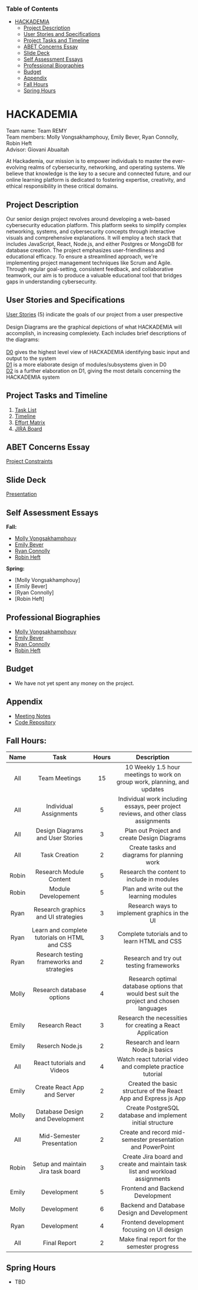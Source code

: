 ### Table of Contents
- [HACKADEMIA](#hackademia)
  - [Project Description](#project-description)
  - [User Stories and Specifications](#user-stories-and-specifications)
  - [Project Tasks and Timeline](#project-tasks-and-timeline)
  - [ABET Concerns Essay](#abet-concerns-essay)
  - [Slide Deck](#slide-deck)
  - [Self Assessment Essays](#self-assessment-essays)
  - [Professional Biographies](#professional-biographies)
  - [Budget](#budget)
  - [Appendix](#appendix)
  - [Fall Hours](#fall-hours)
  - [Spring Hours](#spring-hours)

# HACKADEMIA
Team name: Team REMY <br>
Team members: Molly Vongsakhamphouy, Emily Bever, Ryan Connolly, Robin Heft <br>
Advisor: Giovani Abuaitah <br>

At Hackademia, our mission is to empower individuals to master the ever-evolving realms of cybersecurity, networking, and operating systems. We believe that knowledge is the key to a secure and connected future, and our online learning platform is dedicated to fostering expertise, creativity, and ethical responsibility in these critical domains.

## Project Description
Our senior design project revolves around developing a web-based cybersecurity education platform. This platform seeks to simplify complex networking, systems, and cybersecurity concepts through interactive visuals and comprehensive explanations. It will employ a tech stack that includes JavaScript, React, Node.js, and either Postgres or MongoDB for database creation. The project emphasizes user-friendliness and educational efficacy. To ensure a streamlined approach, we're implementing project management techniques like Scrum and Agile. Through regular goal-setting, consistent feedback, and collaborative teamwork, our aim is to produce a valuable educational tool that bridges gaps in understanding cybersecurity.

## User Stories and Specifications
[User Stories](https://github.com/Phinmala/CS5001-Senior-Design/blob/main/Planning/User_Stories.md) (5) indicate the goals of our project from a user prespective
<br> <br>
Design Diagrams are the graphical depictions of what HACKADEMIA will accomplish, in increasing complexiety. Each includes brief descriptions of the diagrams:
<br><br>
[D0](https://github.com/Phinmala/CS5001-Senior-Design/blob/main/Homework%20Essays/Design%20Diagrams/Design_diagram_D0.png) gives the highest level view of HACKADEMIA identifying basic input and output to the system
<br>
[D1](https://github.com/Phinmala/CS5001-Senior-Design/blob/main/Homework%20Essays/Design%20Diagrams/Design_diagram_D1.png) is a more elaborate design of modules/subsystems given in D0
<br>
[D2](https://github.com/Phinmala/CS5001-Senior-Design/blob/main/Homework%20Essays/Design%20Diagrams/Design_diagram_D2.png) is a further elaboration on D1, giving the most details concerning the HACKADEMIA system

## Project Tasks and Timeline
1. [Task List](https://github.com/Phinmala/CS5001-Senior-Design/blob/main/Planning/Tasklist.md)
2. [Timeline](https://github.com/Phinmala/CS5001-Senior-Design/blob/main/Planning/Timeline.md)
3. [Effort Matrix](https://github.com/Phinmala/CS5001-Senior-Design/blob/main/Planning/EffortMatrix.md)
4. [JIRA Board](https://hackademia.atlassian.net/jira/software/projects/SCRUM/boards/1/timeline)

## ABET Concerns Essay
[Project Constraints](https://github.com/Phinmala/CS5001-Senior-Design/blob/main/Planning/Project-Constraints.md)

## Slide Deck
[Presentation](https://docs.google.com/presentation/d/1Sc395Rk_OU0nPtp3igPpIIvY3E6bxNGVMhcMNbxj4bA/edit#slide=id.ge1d9017b4e_0_328)

## Self Assessment Essays
**Fall:**
- [Molly Vongsakhamphouy](https://github.com/Phinmala/CS5001-Senior-Design/blob/main/Homework%20Essays/mollyvongsakhamphouy%20-%20Individual%20Capstone%20Assessment.pdf)
- [Emily Bever](https://github.com/Phinmala/CS5001-Senior-Design/blob/main/Homework%20Essays/IndCapstoneAssessment_emilybever.pdf)
- [Ryan Connolly](https://github.com/Phinmala/CS5001-Senior-Design/blob/main/Homework%20Essays/connolrc%20Individual%20Capstone%20Assessment.pdf)
- [Robin Heft](https://github.com/Phinmala/CS5001-Senior-Design/blob/main/Homework%20Essays/heftrj_Individual_Capstone_Assessment.pdf)

**Spring:**
- [Molly Vongsakhamphouy]
- [Emily Bever]
- [Ryan Connolly]
- [Robin Heft]

## Professional Biographies
- [Molly Vongsakhamphouy](https://github.com/Phinmala/CS5001-Senior-Design/blob/main/Professional%20Biographies/biography_mollyvongsakhamphouy.md)
- [Emily Bever](https://github.com/Phinmala/CS5001-Senior-Design/blob/main/Professional%20Biographies/biography_emilybever.md)
- [Ryan Connolly](https://github.com/Phinmala/CS5001-Senior-Design/blob/main/Professional%20Biographies/biography_ryanconnolly.md)
- [Robin Heft](https://github.com/Phinmala/CS5001-Senior-Design/blob/main/Professional%20Biographies/biography_robinheft.md)

## Budget
- We have not yet spent any money on the project.

## Appendix
- [Meeting Notes](https://github.com/Phinmala/CS5001-Senior-Design/blob/main/Meeting%20Notes/MeetingNotes.md)
- [Code Repository](https://github.com/emilygb88/senior-design)

## Fall Hours:
| Name | Task | Hours | Description |
|:-------:|:----------:|:---:|:--------------:|
| All | Team Meetings | 15 | 10 Weekly 1.5 hour meetings to work on group work, planning, and updates |
| All | Individual Assignments | 5 | Individual work including essays, peer project reviews, and other class assignments |
| All | Design Diagrams and User Stories | 3 | Plan out Project and create Design Diagrams |
| All | Task Creation | 2 | Create tasks and diagrams for planning work |
| Robin | Research Module Content | 5 | Research the content to include in modules |
| Robin | Module Developement | 5 | Plan and write out the learning modules |
| Ryan | Research graphics and UI strategies | 3 | Research ways to implement graphics in the UI |
| Ryan | Learn and complete tutorials on HTML and CSS | 3 | Complete tutorials and to learn HTML and CSS |
| Ryan | Research testing frameworks and strategies | 2 | Research and try out testing frameworks |
| Molly | Research database options | 4 | Research optimal database options that would best suit the project and chosen languages |
| Emily | Research React | 3 | Research the necessities for creating a React Application |
| Emily | Reserch Node.js | 2 | Research and learn Node.js basics |
| All | React tutorials and Videos | 4 | Watch react tutorial video and complete practice tutorial |
| Emily | Create React App and Server | 2| Created the basic structure of the React App and Express js App |
| Molly | Database Design and Development | 2 | Create PostgreSQL database and implement initial structure | 
| All | Mid-Semester Presentation | 2 | Create and record mid-semester presentation and PowerPoint |
| Robin | Setup and maintain Jira task board | 3 | Create Jira board and create and maintain task list and workload assignments |
| Emily | Development | 5 | Frontend and Backend Development |
| Molly | Development | 6 | Backend and Database Design and Development | 
| Ryan | Development | 4 | Frontend development focusing on UI design |
| All | Final Report | 2 | Make final report for the semester progress |

## Spring Hours
- TBD
